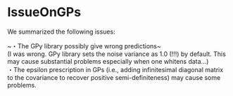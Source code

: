 # IssueOnGPs

We summarized the following issues:  

~・The GPy library possibly give wrong predictions~  
(I was wrong. GPy library sets the noise variance as 1.0 (!!!) by default.
This may cause substantial problems especially when one whitens data...)  
・The epsilon prescription in GPs (i.e., adding infinitesimal diagonal matrix to the covariance to recover positive semi-definiteness) may cause some problems.  
